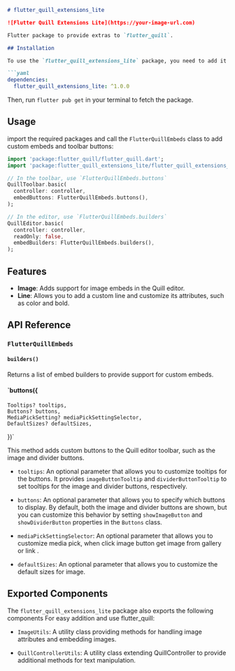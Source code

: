 ```markdown
# flutter_quill_extensions_lite

![Flutter Quill Extensions Lite](https://your-image-url.com)

Flutter package to provide extras to `flutter_quill`.

## Installation

To use the `flutter_quill_extensions_lite` package, you need to add it as a dependency in your `pubspec.yaml`:

```yaml
dependencies:
  flutter_quill_extensions_lite: ^1.0.0
```

Then, run `flutter pub get` in your terminal to fetch the package.

## Usage

import the required packages and call the `FlutterQuillEmbeds` class to add custom embeds and toolbar buttons:

```dart
import 'package:flutter_quill/flutter_quill.dart';
import 'package:flutter_quill_extensions_lite/flutter_quill_extensions_lite.dart';

// In the toolbar, use `FlutterQuillEmbeds.buttons`
QuillToolbar.basic(
  controller: controller,
  embedButtons: FlutterQuillEmbeds.buttons(),
);

// In the editor, use `FlutterQuillEmbeds.builders`
QuillEditor.basic(
  controller: controller,
  readOnly: false,
  embedBuilders: FlutterQuillEmbeds.builders(),
);
```

## Features

- **Image**: Adds support for image embeds in the Quill editor.
- **Line**: Allows you to add a custom line and customize its attributes, such as color and bold.

## API Reference

### `FlutterQuillEmbeds`

#### `builders()`

Returns a list of embed builders to provide support for custom embeds.

#### `buttons({
    Tooltips? tooltips,
    Buttons? buttons,
    MediaPickSetting? mediaPickSettingSelector,
    DefaultSizes? defaultSizes,
})`

This method adds custom buttons to the Quill editor toolbar, such as the image and divider buttons.

- `tooltips`: An optional parameter that allows you to customize tooltips for the buttons. It provides `imageButtonTooltip` and `dividerButtonTooltip` to set tooltips for the image and divider buttons, respectively.

- `buttons`: An optional parameter that allows you to specify which buttons to display. By default, both the image and divider buttons are shown, but you can customize this behavior by setting `showImageButton` and `showDividerButton` properties in the `Buttons` class.

- `mediaPickSettingSelector`: An optional parameter that allows you to customize media pick, when click image button get image from gallery or link .

- `defaultSizes`: An optional parameter that allows you to customize the default sizes for image.


## Exported Components

The `flutter_quill_extensions_lite` package also exports the following components For easy addition and use flutter_quill:

- `ImageUtils`: A utility class providing methods for handling image attributes and embedding images.

- `QuillControllerUtils`: A utility class extending QuillController to provide additional methods for text manipulation.



```
